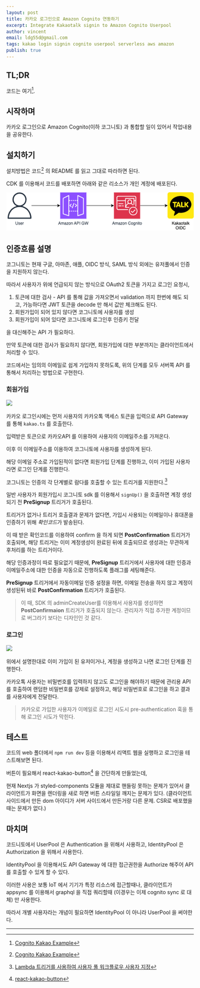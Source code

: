 ```yaml
---
layout: post
title: 카카오 로그인으로 Amazon Cognito 연동하기
excerpt: Integrate Kakaotalk signin to Amazon Cognito Userpool
author: vincent
email: ldg55d@gmail.com
tags: kakao login signin cognito userpool serverless aws amazon
publish: true
---
```


## TL;DR

코드는 여기[^1].

## 시작하며

카카오 로그인으로 Amazon Cognito(이하 코그니토) 과 통합할 일이 있어서 작업내용을 공유한다.

## 설치하기

설치방법은 코드[^1] 의 README 를 읽고 그대로 따라하면 된다.

CDK 를 이용해서 코드를 배포하면 아래와 같은 리소스가 개인 계정에 배포된다.

![](https://github.com/haandol/cognito-kakao-example/raw/main/img/architecture.png)

## 인증흐름 설명

코그니토는 현재 구글, 아마존, 애플, OIDC 방식, SAML 방식 외에는 유저풀에서 인증을 지원하지 않는다.

따라서 사용자가 위에 언급되지 않는 방식으로 OAuth2 토큰을 가지고 로그인 요청시,

1. 토큰에 대한 검사 - API 를 통해 값을 가져오면서 validation 까지 한번에 해도 되고, 가능하다면 JWT 토큰을 decode 만 해서 값만 체크해도 된다.
2. 회원가입이 되어 있지 않다면 코그니토에 사용자를 생성
3. 회원가입이 되어 있다면 코그니토에 로그인후 인증키 전달

을 대신해주는 API 가 필요하다.

만약 토큰에 대한 검사가 필요하지 않다면, 회원가입에 대한 부분까지는 클라이언트에서 처리할 수 있다.

코드에서는 임의의 이메일로 쉽게 가입하지 못하도록, 위의 단계를 모두 서버쪽 API 를 통해서 처리하는 방법으로 구현한다.

### 회원가입

![](https://github.com/haandol/cognito-kakao-example/raw/main/img/signup.png)

카카오 로그인시에는 먼저 사용자의 카카오톡 액세스 토큰을 입력으로 API Gateway 를 통해 `kakao.ts` 를 호출한다.

입력받은 토큰으로 카카오API 를 이용하여 사용자의 이메일주소를 가져온다.

이후 이 이메일주소를 이용하여 코그니토에 사용자를 생성하게 된다.

해당 이메일 주소로 가입된적이 없다면 회원가입 단계를 진행하고, 이미 가입된 사용자라면 로그인 단계를 진행한다.

코그니토는 인증의 각 단계별로 람다를 호출할 수 있는 트리거를 지원한다.[^2]

일반 사용자가 회원가입시 코그니토 sdk 를 이용해서 `signUp()` 을 호출하면 계정 생성되기 전 **PreSignup** 트리거가 호출된다.

트리거가 없거나 트리거 호출결과 문제가 없다면, 가입시 사용되는 이메일이나 휴대폰을 인증하기 위해 *확인코드*가 발송된다.

이 때 받은 확인코드를 이용하여 confirm 을 하게 되면 **PostConfirmation** 트리거가 호출되며, 해당 트리거는 이미 계정생성이 완료된 뒤에 호출되므로 생성과는 무관하게 후처리를 하는 트리거이다.

해당 인증과정이 따로 필요없기 때문에, **PreSignup** 트리거에서 사용자에 대한 인증과 이메일주소에 대한 인증을 자동으로 진행하도록 플래그를 세팅해준다.

**PreSignup** 트리거에서 자동이메일 인증 설정을 하면, 이메일 전송을 하지 않고 계정이 생성된뒤 바로 **PostConfirmation** 트리거가 호출된다.

> 이 때, SDK 의 adminCreateUser를 이용해서 사용자를 생성하면 **PostConfirmaion** 트리거가 호출되지 않는다. 관리자가 직접 추가한 계정이므로 버그라기 보다는 디자인인 것 같다.

### 로그인

![](https://github.com/haandol/cognito-kakao-example/raw/main/img/signup.png)

위에서 설명한대로 이미 가입이 된 유저이거나, 계정을 생성하고 나면 로그인 단계를 진행한다.

카카오톡 사용자는 비밀번호를 입력하지 않고도 로그인을 해야하기 때문에 관리용 API 를 호출하여 랜덤한 비밀번호를 강제로 설정하고, 해당 비밀번호로 로그인을 하고 결과를 사용자에게 전달한다.

> 카카오로 가입한 사용자가 이메일로 로그인 시도시 pre-authentication 훅을 통해 로그인 시도가 막힌다.

## 테스트

코드의 web 폴더에서 `npm run dev` 등을 이용해서 리액트 웹을 실행하고 로그인을 테스트해보면 된다.

버튼이 필요해서 react-kakao-button[^3] 을 간단하게 만들었는데,

현재 Nextjs 가 styled-components 모듈을 제대로 핸들링 못하는 문제가 있어서 클라이언트가 화면을 렌더링을 새로 하면 버튼 스타일일 깨지는 문제가 있다.
(클라이언트 사이드에서 만든 dom 아이디가 서버 사이드에서 만든거랑 다른 문제. CSR로 배포했을때는 문제가 없다.)

## 마치며

코드니토에서 UserPool 은 Authentication 을 위해서 사용하고, IdentityPool 은 Authorization 을 위해서 사용한다.

IdentityPool 을 이용해서도 API Gateway 에 대한 접근권한을 Authorize 해주어 API 를 호출할 수 있게 할 수 있다.

이러한 사용은 보통 IoT 에서 기기가 특정 리소스에 접근할때나, 클라이언트가 appsync 를 이용해서 graphql 을 직접 쿼리할때 (이경우는 이제 cognito sync 로 대체) 만 사용한다.

따라서 개별 사용자라는 개념이 필요하면 IdentityPool 이 아니라 UserPool 을 써야한다.

----

[^1]: [Cognito Kakao Example](https://github.com/haandol/cognito-kakao-example)
[^2]: [Lambda 트리거를 사용하여 사용자 풀 워크플로우 사용자 지정](https://docs.aws.amazon.com/ko_kr/cognito/latest/developerguide/cognito-user-identity-pools-working-with-aws-lambda-triggers.html)
[^3]: [react-kakao-button](https://github.com/haandol/react-kakao-button)